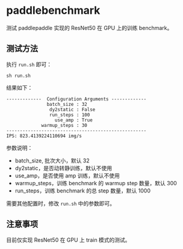 # paddlebenchmark

测试 paddlepaddle 实现的 ResNet50 在 GPU 上的训练 benchmark。

## 测试方法

执行 `run.sh` 即可：
```
sh run.sh
```
结果如下：
```
-------------  Configuration Arguments -------------
               batch_size : 32
                dy2static : False
                run_steps : 100
                  use_amp : True
             warmup_steps : 30
----------------------------------------------------
IPS: 823.4139224110694 img/s
```
参数说明：
- batch_size, 批次大小，默认 32
- dy2static，是否动转静训练，默认不使用
- use_amp，是否使用 amp 训练，默认不使用 
- warmup_steps，训练 benchmark 的 warmup step 数量，默认 300
- run_steps，训练 benchmark 的总 step 数量，默认 1000

需要其他配置时，修改 `run.sh` 中的参数即可。

## 注意事项

目前仅实现 ResNet50 在 GPU 上 train 模式的测试。
